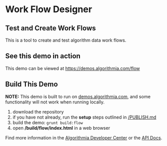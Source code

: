 # Work Flow Designer

## Test and Create Work Flows

This is a tool to create and test algorithm data work flows.

## See this demo in action

This demo can be viewed at https://demos.algorithmia.com/flow

## Build This Demo

**NOTE:** This demo is built to run on [demos.algorithmia.com](https://demos.algorithmia.com/flow), and some functionality will not work when running locally.
1. download the repository
2. if you have not already, run the **setup** steps outlined in [/PUBLISH.md](../../PUBLISH.md)
3. build the demo: `grunt build:flow`
4. open **/build/flow/index.html** in a web browser

Find more information in the [Algorithmia Developer Center](http://developers.algorithmia.com) or the [API Docs](http://docs.algorithmia.com/).
